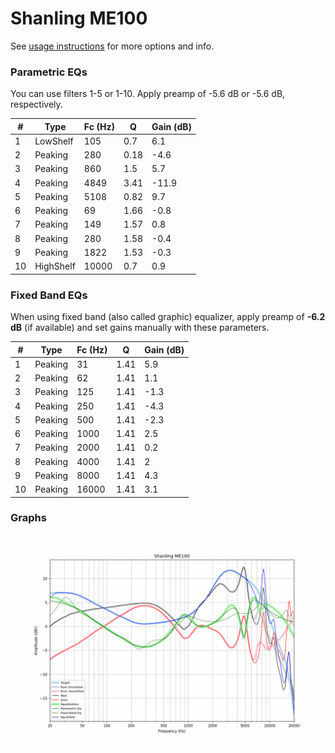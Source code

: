 # Shanling ME100
See [usage instructions](https://github.com/jaakkopasanen/AutoEq#usage) for more options and info.

### Parametric EQs
You can use filters 1-5 or 1-10. Apply preamp of -5.6 dB or -5.6 dB, respectively.

|   # | Type      |   Fc (Hz) |    Q |   Gain (dB) |
|-----|-----------|-----------|------|-------------|
|   1 | LowShelf  |       105 | 0.7  |         6.1 |
|   2 | Peaking   |       280 | 0.18 |        -4.6 |
|   3 | Peaking   |       860 | 1.5  |         5.7 |
|   4 | Peaking   |      4849 | 3.41 |       -11.9 |
|   5 | Peaking   |      5108 | 0.82 |         9.7 |
|   6 | Peaking   |        69 | 1.66 |        -0.8 |
|   7 | Peaking   |       149 | 1.57 |         0.8 |
|   8 | Peaking   |       280 | 1.58 |        -0.4 |
|   9 | Peaking   |      1822 | 1.53 |        -0.3 |
|  10 | HighShelf |     10000 | 0.7  |         0.9 |

### Fixed Band EQs
When using fixed band (also called graphic) equalizer, apply preamp of **-6.2 dB** (if available) and set gains manually with these parameters.

|   # | Type    |   Fc (Hz) |    Q |   Gain (dB) |
|-----|---------|-----------|------|-------------|
|   1 | Peaking |        31 | 1.41 |         5.9 |
|   2 | Peaking |        62 | 1.41 |         1.1 |
|   3 | Peaking |       125 | 1.41 |        -1.3 |
|   4 | Peaking |       250 | 1.41 |        -4.3 |
|   5 | Peaking |       500 | 1.41 |        -2.3 |
|   6 | Peaking |      1000 | 1.41 |         2.5 |
|   7 | Peaking |      2000 | 1.41 |         0.2 |
|   8 | Peaking |      4000 | 1.41 |         2   |
|   9 | Peaking |      8000 | 1.41 |         4.3 |
|  10 | Peaking |     16000 | 1.41 |         3.1 |

### Graphs
![](./Shanling%20ME100.png)
